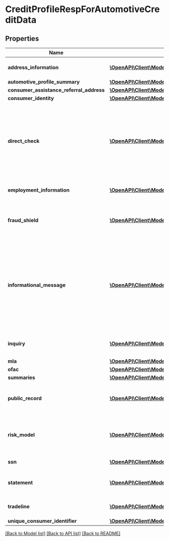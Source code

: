 # CreditProfileRespForAutomotiveCreditData

## Properties
Name | Type | Description | Notes
------------ | ------------- | ------------- | -------------
**address_information** | [**\OpenAPI\Client\Model\AddressInformationResp[]**](AddressInformationResp.md) | Best Consumer Addresses | [optional] 
**automotive_profile_summary** | [**\OpenAPI\Client\Model\AutomotiveProfileSummary**](AutomotiveProfileSummary.md) |  | [optional] 
**consumer_assistance_referral_address** | [**\OpenAPI\Client\Model\ConsumerAssistanceReferralAddress**](ConsumerAssistanceReferralAddress.md) |  | [optional] 
**consumer_identity** | [**\OpenAPI\Client\Model\ConsumerIdentity**](ConsumerIdentity.md) |  | [optional] 
**direct_check** | [**\OpenAPI\Client\Model\DirectCheckResp[]**](DirectCheckResp.md) | Subscriber Information of subscriber codes shown on credit profile. Present when direct check is requested on input or via subcode option. | [optional] 
**employment_information** | [**\OpenAPI\Client\Model\EmploymentInformationResp[]**](EmploymentInformationResp.md) | Best Consumer Employments. | [optional] 
**fraud_shield** | [**\OpenAPI\Client\Model\FraudShieldResp[]**](FraudShieldResp.md) | Fraud Shield information when requested on input or via subcode. | [optional] 
**informational_message** | [**\OpenAPI\Client\Model\InformationalMessageResp[]**](InformationalMessageResp.md) | informational messages for request and response scenarios. e.g. if a product option requested is NOT setup for the subcode, response will reflect a warning. | [optional] 
**inquiry** | [**\OpenAPI\Client\Model\InquiryResp[]**](InquiryResp.md) | Onfile Inquiries for the consumer. | [optional] 
**mla** | [**\OpenAPI\Client\Model\MlaResp**](MlaResp.md) |  | [optional] 
**ofac** | [**\OpenAPI\Client\Model\OfacResp**](OfacResp.md) |  | [optional] 
**summaries** | [**\OpenAPI\Client\Model\Summary[]**](Summary.md) |  | [optional] 
**public_record** | [**\OpenAPI\Client\Model\PublicRecordResp[]**](PublicRecordResp.md) | Bankruptcy, Lien and Civil Action public records for Consumer. | [optional] 
**risk_model** | [**\OpenAPI\Client\Model\RiskModelRespAuto[]**](RiskModelRespAuto.md) | Risk Models present when requested via input or subscriber code. | [optional] 
**ssn** | [**\OpenAPI\Client\Model\SsnResp[]**](SsnResp.md) | Consumer&#39;s profile SSN. | [optional] 
**statement** | [**\OpenAPI\Client\Model\StatementResp[]**](StatementResp.md) | Consumer Statements present onfile. | [optional] 
**tradeline** | [**\OpenAPI\Client\Model\TradelineRespAuto[]**](TradelineRespAuto.md) | Consumer tradeline information. | [optional] 
**unique_consumer_identifier** | [**\OpenAPI\Client\Model\UniqueConsumerIdentifier**](UniqueConsumerIdentifier.md) |  | [optional] 

[[Back to Model list]](../README.md#documentation-for-models) [[Back to API list]](../README.md#documentation-for-api-endpoints) [[Back to README]](../README.md)


